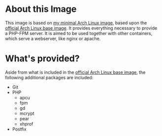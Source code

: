 # About this Image #

This image is based on [my minimal Arch Linux image](https://registry.hub.docker.com/u/derjudge/archlinux/), based upon
the [official Arch Linux base image](https://registry.hub.docker.com/u/base/archlinux/).
It provides everything necessary to provide a PHP-FPM server. It is aimed to be used together with other containers,
which serve a webserver, like nginx or apache.

# What's provided? #

Aside from what is included in the [official Arch Linux base image](https://registry.hub.docker.com/u/base/archlinux/),
the following additional packages are included:

* Git
* PHP
    * apcu
    * fpm
    * gd
    * mcrypt
    * pear
    * xhprof
* Postfix
